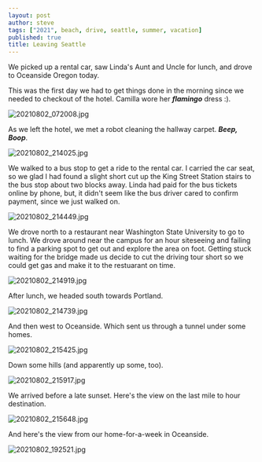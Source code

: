 ```yaml
---
layout: post
author: steve
tags: ["2021", beach, drive, seattle, summer, vacation]
published: true
title: Leaving Seattle
---
```

We picked up a rental car, saw Linda's Aunt and Uncle for lunch, and drove to Oceanside Oregon today.

This was the first day we had to get things done in the morning since we needed to checkout of the hotel. Camilla wore her ***flamingo*** dress :).  

![20210802_072008.jpg]({{site.baseurl}}/assets/media/20210802_072008.jpg)

As we left the hotel, we met a robot cleaning the hallway carpet.  ***Beep, Boop***.

![20210802_214025.jpg]({{site.baseurl}}/assets/media/20210802_214025.jpg)

We walked to a bus stop to get a ride to the rental car.  I carried the car seat, so we glad I had found a slight short cut up the King Street Station stairs to the bus stop about two blocks away.  Linda had paid for the bus tickets online by phone, but, it didn't seem like the bus driver cared to confirm payment, since we just walked on.   

![20210802_214449.jpg]({{site.baseurl}}/assets/media/20210802_214449.jpg)

We drove north to a restaurant near Washington State University to go to lunch.  We drove around near the campus for an hour siteseeing and failing to find a parking spot to get out and explore the area on foot.  Getting stuck waiting for the bridge made us decide to cut the driving tour short so we could get gas and make it to the restuarant on time.  

![20210802_214919.jpg]({{site.baseurl}}/assets/media/20210802_214919.jpg)

After lunch, we headed south towards Portland.  

![20210802_214739.jpg]({{site.baseurl}}/assets/media/20210802_214739.jpg)

And then west to Oceanside.  Which sent us through a tunnel under some homes.  

![20210802_215425.jpg]({{site.baseurl}}/assets/media/20210802_215425.jpg)

Down some hills (and apparently up some, too).   

![20210802_215917.jpg]({{site.baseurl}}/assets/media/20210802_215917.jpg)

We arrived before a late sunset.  Here's the view on the last mile to hour destination.  

![20210802_215648.jpg]({{site.baseurl}}/assets/media/20210802_215648.jpg)

And here's the view from our home-for-a-week in Oceanside.  

![20210802_192521.jpg]({{site.baseurl}}/assets/media/20210802_192521.jpg)
